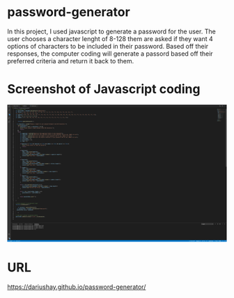 # password-generator
In this project, I used javascript to generate a password for the user. The user chooses a character lenght of 8-128 them are asked if they want 4 options of characters to be included in their password. Based off their responses, the computer coding will generate a passord based off their preferred criteria and return it back to them. 
# Screenshot of Javascript coding
![alt text](password-generator-screenshot.png) 
# URL
https://dariushay.github.io/password-generator/    